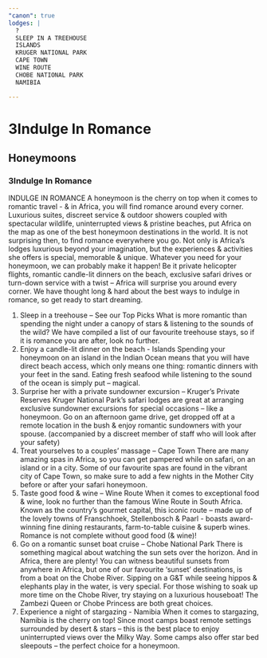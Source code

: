 ```yaml
---
"canon": true
lodges: |
  ?
  SLEEP IN A TREEHOUSE
  ISLANDS
  KRUGER NATIONAL PARK
  CAPE TOWN
  WINE ROUTE
  CHOBE NATIONAL PARK
  NAMIBIA

---
```


# 3Indulge In Romance
## Honeymoons
### 3Indulge In Romance

INDULGE IN ROMANCE
A honeymoon is the cherry on top when it comes to romantic travel - &amp; in Africa, you will find romance around every corner.
Luxurious suites, discreet service &amp; outdoor showers coupled with spectacular wildlife, uninterrupted views &amp; pristine beaches, put Africa on the map as one of the best honeymoon destinations in the world.
It is not surprising then, to find romance everywhere you go.  Not only is Africa’s lodges luxurious beyond your imagination, but the experiences &amp; activities she offers is special, memorable &amp; unique.
Whatever you need for your honeymoon, we can probably make it happen!  Be it private helicopter flights, romantic candle-lit dinners on the beach, exclusive safari drives or turn-down service with a twist – Africa will surprise you around every corner.
We have thought long &amp; hard about the best ways to indulge in romance, so get ready to start dreaming.
1. Sleep in a treehouse – See our Top Picks
What is more romantic than spending the night under a canopy of stars &amp; listening to the sounds of the wild?  We have compiled a list of our favourite treehouse stays, so if it is romance you are after, look no further.  
2. Enjoy a candle-lit dinner on the beach - Islands
Spending your honeymoon on an island in the Indian Ocean means that you will have direct beach access, which only means one thing:  romantic dinners with your feet in the sand.  Eating fresh seafood while listening to the sound of the ocean is simply put – magical.  
3. Surprise her with a private sundowner excursion – Kruger’s Private Reserves
Kruger National Park’s safari lodges are great at arranging exclusive sundowner excursions for special occasions – like a honeymoon.  Go on an afternoon game drive, get dropped off at a remote location in the bush &amp; enjoy romantic sundowners with your spouse. (accompanied by a discreet member of staff who will look after your safety)
4. Treat yourselves to a couples’ massage – Cape Town
There are many amazing spas in Africa, so you can get pampered while on safari, on an island or in a city.  Some of our favourite spas are found in the vibrant city of Cape Town, so make sure to add a few nights in the Mother City before or after your safari honeymoon.
5.  Taste good food &amp; wine – Wine Route
When it comes to exceptional food &amp; wine, look no further than the famous Wine Route in South Africa.  Known as the country’s gourmet capital, this iconic route – made up of the lovely towns of Franschhoek, Stellenbosch &amp; Paarl - boasts award-winning fine dining restaurants, farm-to-table cuisine &amp; superb wines.  Romance is not complete without good food (&amp; wine)!
6. Go on a romantic sunset boat cruise – Chobe National Park
There is something magical about watching the sun sets over the horizon.  And in Africa, there are plenty!  You can witness beautiful sunsets from anywhere in Africa, but one of our favourite ‘sunset’ destinations, is from a boat on the Chobe River.  Sipping on a G&amp;T while seeing hippos &amp; elephants play in the water, is very special.  For those wishing to soak up more time on the Chobe River, try staying on a luxurious houseboat!  The Zambezi Queen or Chobe Princess are both great choices.
7. Experience a night of stargazing - Namibia
When it comes to stargazing, Namibia is the cherry on top!  Since most camps boast remote settings surrounded by desert &amp; stars – this is the best place to enjoy uninterrupted views over the Milky Way.  Some camps also offer star bed sleepouts – the perfect choice for a honeymoon.